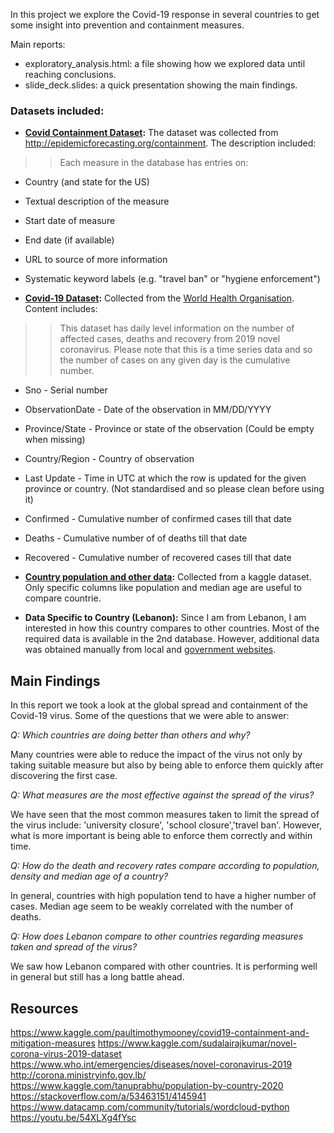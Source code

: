 In this project we explore the Covid-19 response in several countries to get some insight into prevention and containment measures.

Main reports:

- exploratory_analysis.html: a file showing how we explored data until reaching conclusions.
- slide_deck.slides: a quick presentation showing the main findings.

### Datasets included:

- **[Covid Containment Dataset][1]:** The dataset was collected from http://epidemicforecasting.org/containment. The description included:
>>Each measure in the database has entries on:
  - Country (and state for the US)
  - Textual description of the measure
  - Start date of measure
  - End date (if available)
  - URL to source of more information
  - Systematic keyword labels (e.g. "travel ban" or "hygiene enforcement")

- **[Covid-19 Dataset][2]:** Collected from the [World Health Organisation][3]. Content includes:
>> This dataset has daily level information on the number of affected cases, deaths and recovery from 2019 novel coronavirus. Please note that this is a time series data and so the number of cases on any given day is the cumulative number.
  - Sno - Serial number
  - ObservationDate - Date of the observation in MM/DD/YYYY
  - Province/State - Province or state of the observation (Could be empty when missing)
  - Country/Region - Country of observation
  - Last Update - Time in UTC at which the row is updated for the given province or country. (Not standardised and so please clean before using it)
  - Confirmed - Cumulative number of confirmed cases till that date
  - Deaths - Cumulative number of of deaths till that date
  - Recovered - Cumulative number of recovered cases till that date
- **[Country population and other data][5]:** Collected from a kaggle dataset. Only specific columns like population and median age are useful to compare countrie.
  
- **Data Specific to Country (Lebanon):** Since I am from Lebanon, I am interested in how this country compares to other countries. Most of the required data is available in the 2nd database. However, additional data was obtained manually from local and [government websites][4].


[1]:https://www.kaggle.com/paultimothymooney/covid19-containment-and-mitigation-measures
[2]:https://www.kaggle.com/sudalairajkumar/novel-corona-virus-2019-dataset
[3]:https://www.who.int/emergencies/diseases/novel-coronavirus-2019
[4]:http://corona.ministryinfo.gov.lb/
[5]:https://www.kaggle.com/tanuprabhu/population-by-country-2020

## Main Findings 

In this report we took a look at the global spread and containment of the Covid-19 virus. Some of the questions that we were able to answer:

*Q: Which countries are doing better than others and why?*

Many countries were able to reduce the impact of the virus not only by taking suitable measure but also by being able to enforce them quickly after discovering the first case.

*Q: What measures are the most effective against the spread of the virus?*

We have seen that the most common measures taken to limit the spread of the virus include: 'university closure', 'school closure','travel ban'. However, what is more important is being able to enforce them correctly and within time.

*Q: How do the death and recovery rates compare according to population, density and median age of a country?*

In general, countries with high population tend to have a higher number of cases. Median age seem to be weakly correlated with the number of deaths. 

*Q: How does Lebanon compare to other countries regarding measures taken and spread of the virus?*

We saw how Lebanon compared with other countries. It is performing well in general but still has a long battle ahead.

## Resources

https://www.kaggle.com/paultimothymooney/covid19-containment-and-mitigation-measures
https://www.kaggle.com/sudalairajkumar/novel-corona-virus-2019-dataset
https://www.who.int/emergencies/diseases/novel-coronavirus-2019
http://corona.ministryinfo.gov.lb/
https://www.kaggle.com/tanuprabhu/population-by-country-2020
https://stackoverflow.com/a/53463151/4145941
https://www.datacamp.com/community/tutorials/wordcloud-python
https://youtu.be/54XLXg4fYsc
